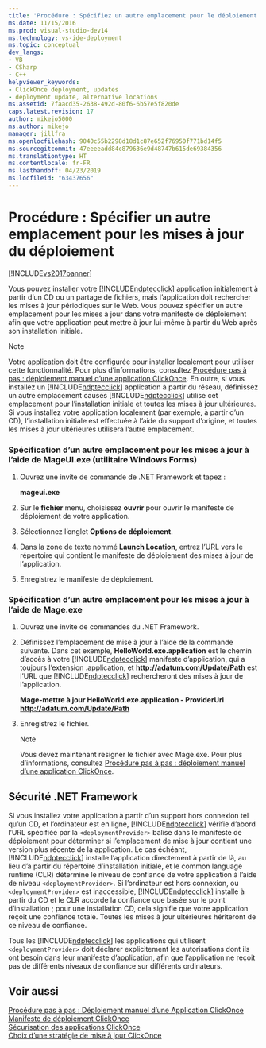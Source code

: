 ```yaml
---
title: 'Procédure : Spécifiez un autre emplacement pour le déploiement des mises à jour | Microsoft Docs'
ms.date: 11/15/2016
ms.prod: visual-studio-dev14
ms.technology: vs-ide-deployment
ms.topic: conceptual
dev_langs:
- VB
- CSharp
- C++
helpviewer_keywords:
- ClickOnce deployment, updates
- deployment update, alternative locations
ms.assetid: 7faacd35-2638-492d-80f6-6b57e5f820de
caps.latest.revision: 17
author: mikejo5000
ms.author: mikejo
manager: jillfra
ms.openlocfilehash: 9040c55b2298d18d1c87e652f76950f771bd14f5
ms.sourcegitcommit: 47eeeeadd84c879636e9d48747b615de69384356
ms.translationtype: HT
ms.contentlocale: fr-FR
ms.lasthandoff: 04/23/2019
ms.locfileid: "63437656"
---
```

# <a name="how-to-specify-an-alternate-location-for-deployment-updates"></a>Procédure : Spécifier un autre emplacement pour les mises à jour du déploiement
[!INCLUDE[vs2017banner](../includes/vs2017banner.md)]

Vous pouvez installer votre [!INCLUDE[ndptecclick](../includes/ndptecclick-md.md)] application initialement à partir d’un CD ou un partage de fichiers, mais l’application doit rechercher les mises à jour périodiques sur le Web. Vous pouvez spécifier un autre emplacement pour les mises à jour dans votre manifeste de déploiement afin que votre application peut mettre à jour lui-même à partir du Web après son installation initiale.  
  
> [!NOTE]
> Votre application doit être configurée pour installer localement pour utiliser cette fonctionnalité. Pour plus d’informations, consultez [Procédure pas à pas : déploiement manuel d’une application ClickOnce](../deployment/walkthrough-manually-deploying-a-clickonce-application.md). En outre, si vous installez un [!INCLUDE[ndptecclick](../includes/ndptecclick-md.md)] application à partir du réseau, définissez un autre emplacement causes [!INCLUDE[ndptecclick](../includes/ndptecclick-md.md)] utilise cet emplacement pour l’installation initiale et toutes les mises à jour ultérieures. Si vous installez votre application localement (par exemple, à partir d’un CD), l’installation initiale est effectuée à l’aide du support d’origine, et toutes les mises à jour ultérieures utilisera l’autre emplacement.  
  
### <a name="specifying-an-alternate-location-for-updates-by-using-mageuiexe-windows-forms-based-utility"></a>Spécification d’un autre emplacement pour les mises à jour à l’aide de MageUI.exe (utilitaire Windows Forms)  
  
1. Ouvrez une invite de commande de .NET Framework et tapez :  
  
     **mageui.exe**  
  
2. Sur le **fichier** menu, choisissez **ouvrir** pour ouvrir le manifeste de déploiement de votre application.  
  
3. Sélectionnez l’onglet **Options de déploiement**.  
  
4. Dans la zone de texte nommé **Launch Location**, entrez l’URL vers le répertoire qui contient le manifeste de déploiement des mises à jour de l’application.  
  
5. Enregistrez le manifeste de déploiement.  
  
### <a name="specifying-an-alternate-location-for-updates-by-using-mageexe"></a>Spécification d’un autre emplacement pour les mises à jour à l’aide de Mage.exe  
  
1. Ouvrez une invite de commandes du .NET Framework.  
  
2. Définissez l’emplacement de mise à jour à l’aide de la commande suivante. Dans cet exemple, **HelloWorld.exe.application** est le chemin d’accès à votre [!INCLUDE[ndptecclick](../includes/ndptecclick-md.md)] manifeste d’application, qui a toujours l’extension .application, et **http://adatum.com/Update/Path** est l’URL que [!INCLUDE[ndptecclick](../includes/ndptecclick-md.md)] rechercheront des mises à jour de l’application.  
  
     **Mage-mettre à jour HelloWorld.exe.application - ProviderUrl http://adatum.com/Update/Path**  
  
3. Enregistrez le fichier.  
  
    > [!NOTE]
    > Vous devez maintenant resigner le fichier avec Mage.exe. Pour plus d’informations, consultez [Procédure pas à pas : déploiement manuel d’une application ClickOnce](../deployment/walkthrough-manually-deploying-a-clickonce-application.md).  
  
## <a name="net-framework-security"></a>Sécurité .NET Framework  
 Si vous installez votre application à partir d’un support hors connexion tel qu’un CD, et l’ordinateur est en ligne, [!INCLUDE[ndptecclick](../includes/ndptecclick-md.md)] vérifie d’abord l’URL spécifiée par la `<deploymentProvider>` balise dans le manifeste de déploiement pour déterminer si l’emplacement de mise à jour contient une version plus récente de la application. Le cas échéant, [!INCLUDE[ndptecclick](../includes/ndptecclick-md.md)] installe l’application directement à partir de là, au lieu d’à partir du répertoire d’installation initiale, et le common language runtime (CLR) détermine le niveau de confiance de votre application à l’aide de niveau `<deploymentProvider>`. Si l’ordinateur est hors connexion, ou `<deploymentProvider>` est inaccessible, [!INCLUDE[ndptecclick](../includes/ndptecclick-md.md)] installe à partir du CD et le CLR accorde la confiance que basée sur le point d’installation ; pour une installation CD, cela signifie que votre application reçoit une confiance totale. Toutes les mises à jour ultérieures hériteront de ce niveau de confiance.  
  
 Tous les [!INCLUDE[ndptecclick](../includes/ndptecclick-md.md)] les applications qui utilisent `<deploymentProvider>` doit déclarer explicitement les autorisations dont ils ont besoin dans leur manifeste d’application, afin que l’application ne reçoit pas de différents niveaux de confiance sur différents ordinateurs.  
  
## <a name="see-also"></a>Voir aussi  
 [Procédure pas à pas : Déploiement manuel d’une Application ClickOnce](../deployment/walkthrough-manually-deploying-a-clickonce-application.md)   
 [Manifeste de déploiement ClickOnce](../deployment/clickonce-deployment-manifest.md)   
 [Sécurisation des applications ClickOnce](../deployment/securing-clickonce-applications.md)   
 [Choix d’une stratégie de mise à jour ClickOnce](../deployment/choosing-a-clickonce-update-strategy.md)
